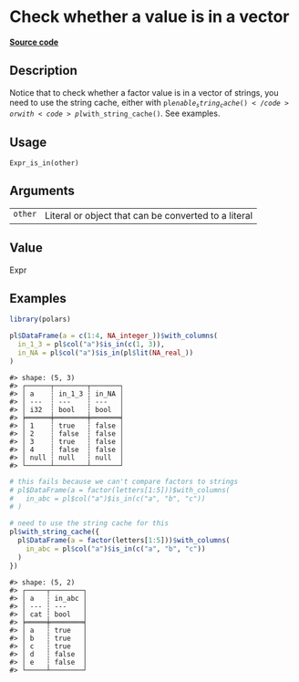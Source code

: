 

# Check whether a value is in a vector

[**Source code**](https://github.com/pola-rs/r-polars/tree/main/R/expr__expr.R#L2144)

## Description

Notice that to check whether a factor value is in a vector of strings,
you need to use the string cache, either with
<code>pl$enable_string_cache()</code> or with
<code>pl$with_string_cache()</code>. See examples.

## Usage

<pre><code class='language-R'>Expr_is_in(other)
</code></pre>

## Arguments

<table>
<tr>
<td style="white-space: nowrap; font-family: monospace; vertical-align: top">
<code id="Expr_is_in_:_other">other</code>
</td>
<td>
Literal or object that can be converted to a literal
</td>
</tr>
</table>

## Value

Expr

## Examples

``` r
library(polars)

pl$DataFrame(a = c(1:4, NA_integer_))$with_columns(
  in_1_3 = pl$col("a")$is_in(c(1, 3)),
  in_NA = pl$col("a")$is_in(pl$lit(NA_real_))
)
```

    #> shape: (5, 3)
    #> ┌──────┬────────┬───────┐
    #> │ a    ┆ in_1_3 ┆ in_NA │
    #> │ ---  ┆ ---    ┆ ---   │
    #> │ i32  ┆ bool   ┆ bool  │
    #> ╞══════╪════════╪═══════╡
    #> │ 1    ┆ true   ┆ false │
    #> │ 2    ┆ false  ┆ false │
    #> │ 3    ┆ true   ┆ false │
    #> │ 4    ┆ false  ┆ false │
    #> │ null ┆ null   ┆ null  │
    #> └──────┴────────┴───────┘

``` r
# this fails because we can't compare factors to strings
# pl$DataFrame(a = factor(letters[1:5]))$with_columns(
#   in_abc = pl$col("a")$is_in(c("a", "b", "c"))
# )

# need to use the string cache for this
pl$with_string_cache({
  pl$DataFrame(a = factor(letters[1:5]))$with_columns(
    in_abc = pl$col("a")$is_in(c("a", "b", "c"))
  )
})
```

    #> shape: (5, 2)
    #> ┌─────┬────────┐
    #> │ a   ┆ in_abc │
    #> │ --- ┆ ---    │
    #> │ cat ┆ bool   │
    #> ╞═════╪════════╡
    #> │ a   ┆ true   │
    #> │ b   ┆ true   │
    #> │ c   ┆ true   │
    #> │ d   ┆ false  │
    #> │ e   ┆ false  │
    #> └─────┴────────┘
